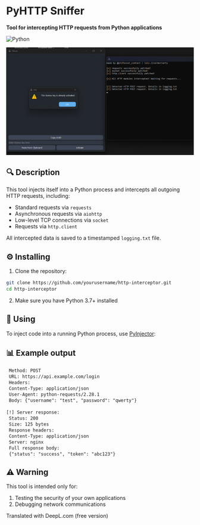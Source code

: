 # PyHTTP Sniffer

**Tool for intercepting HTTP requests from Python applications** 

![Python](https://img.shields.io/badge/Python-3.7%2B-blue)

![example work](https://github.com/professor-lolz/PyHTTP/blob/main/example.png)

## 🔍 Description

This tool injects itself into a Python process and intercepts all outgoing HTTP requests, including:
- Standard requests via `requests`
- Asynchronous requests via `aiohttp`
- Low-level TCP connections via `socket`
- Requests via `http.client`

All intercepted data is saved to a timestamped `logging.txt` file.

## ⚙️ Installing

1. Clone the repository:
```bash
git clone https://github.com/yourusername/http-interceptor.git
cd http-interceptor
```
2. Make sure you have Python 3.7+ installed

## 🚀 Using

To inject code into a running Python process, use [PyInjector](https://github.com/call-042PE/PyInjector):

## 📊 Example output

```[2025-03-30 14:30:45] [!] HTTP request detected:
 Method: POST
 URL: https://api.example.com/login
 Headers:
 Content-Type: application/json
 User-Agent: python-requests/2.28.1
 Body: {"username": "test", "password": "qwerty"}

[!] Server response:
 Status: 200
 Size: 125 bytes
 Response headers:
 Content-Type: application/json
 Server: nginx
 Full response body:
 {"status": "success", "token": "abc123"}
````

## ⚠️ Warning

This tool is intended only for:
1. Testing the security of your own applications
2. Debugging network communications

Translated with DeepL.com (free version)
